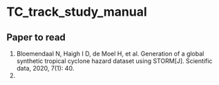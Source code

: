 # TC_track_study_manual
## Paper to read 
1. Bloemendaal N, Haigh I D, de Moel H, et al. Generation of a global synthetic tropical cyclone hazard dataset using STORM[J]. Scientific data, 2020, 7(1): 40.
2. 
